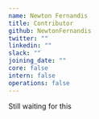 ```yaml
---
name: Newton Fernandis
title: Contributor
github: NewtonFernandis
twitter: ""
linkedin: ""
slack: ""
joining_date: ""
core: false
intern: false
operations: false
---
```


Still waiting for this
